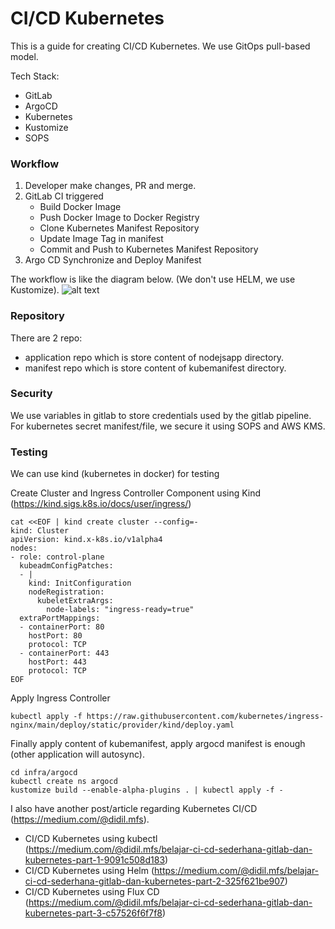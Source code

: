 # CI/CD Kubernetes
This is a guide for creating CI/CD Kubernetes. We use GitOps pull-based model. 

Tech Stack:
- GitLab
- ArgoCD
- Kubernetes
- Kustomize
- SOPS

### Workflow

1. Developer make changes, PR and merge.
2. GitLab CI triggered
   - Build Docker Image
   - Push Docker Image to Docker Registry
   - Clone Kubernetes Manifest Repository
   - Update Image Tag in manifest
   - Commit and Push to Kubernetes Manifest Repository
3. Argo CD Synchronize and Deploy Manifest

The workflow is like the diagram below. (We don't use HELM, we use Kustomize).
![alt text](https://miro.medium.com/max/1400/1*9q37KuHZFWC7XOZRSQpJ6Q.png)

### Repository
There are 2 repo:
- application repo which is store content of nodejsapp directory.
- manifest repo which is store content of kubemanifest directory.

### Security
We use variables in gitlab to store credentials used by the gitlab pipeline. <br>
For kubernetes secret manifest/file, we secure it using SOPS and AWS KMS.

### Testing
We can use kind (kubernetes in docker) for testing

Create Cluster and Ingress Controller Component using Kind (https://kind.sigs.k8s.io/docs/user/ingress/)
```
cat <<EOF | kind create cluster --config=-
kind: Cluster
apiVersion: kind.x-k8s.io/v1alpha4
nodes:
- role: control-plane
  kubeadmConfigPatches:
  - |
    kind: InitConfiguration
    nodeRegistration:
      kubeletExtraArgs:
        node-labels: "ingress-ready=true"
  extraPortMappings:
  - containerPort: 80
    hostPort: 80
    protocol: TCP
  - containerPort: 443
    hostPort: 443
    protocol: TCP
EOF
```
Apply Ingress Controller
```
kubectl apply -f https://raw.githubusercontent.com/kubernetes/ingress-nginx/main/deploy/static/provider/kind/deploy.yaml
```
Finally apply content of kubemanifest, apply argocd manifest is enough (other application will autosync).
```
cd infra/argocd
kubectl create ns argocd
kustomize build --enable-alpha-plugins . | kubectl apply -f -
```

I also have another post/article regarding Kubernetes CI/CD (https://medium.com/@didil.mfs).
- CI/CD Kubernetes using kubectl (https://medium.com/@didil.mfs/belajar-ci-cd-sederhana-gitlab-dan-kubernetes-part-1-9091c508d183)
- CI/CD Kubernetes using Helm (https://medium.com/@didil.mfs/belajar-ci-cd-sederhana-gitlab-dan-kubernetes-part-2-325f621be907)
- CI/CD Kubernetes using Flux CD (https://medium.com/@didil.mfs/belajar-ci-cd-sederhana-gitlab-dan-kubernetes-part-3-c57526f6f7f8)
